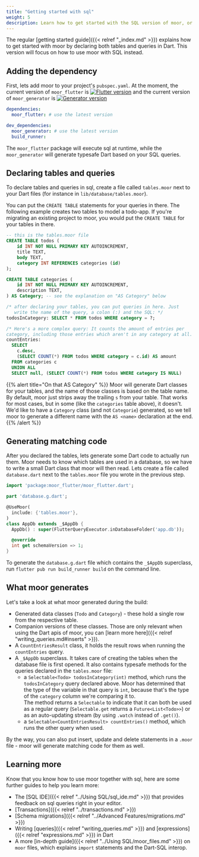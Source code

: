 ```yaml
---
title: "Getting started with sql"
weight: 5
description: Learn how to get started with the SQL version of moor, or how to migrate an existing project to moor.
---
```


The regular [getting started guide]({{< relref "_index.md" >}}) explains how to get started with moor by
declaring both tables and queries in Dart. This version will focus on how to use moor with SQL instead.

## Adding the dependency
First, lets add moor to your project's `pubspec.yaml`.
At the moment, the current version of `moor_flutter` is [![Flutter version](https://img.shields.io/pub/v/moor_flutter.svg)](https://pub.dartlang.org/packages/moor_flutter) and the current version of `moor_generator` is [![Generator version](https://img.shields.io/pub/v/moor_generator.svg)](https://pub.dartlang.org/packages/moor_generator)

```yaml
dependencies:
  moor_flutter: # use the latest version

dev_dependencies:
  moor_generator: # use the latest version
  build_runner: 
```

The `moor_flutter` package will execute sql at runtime, while the
`moor_generator` will generate typesafe Dart based on your SQL queries.

## Declaring tables and queries

To declare tables and queries in sql, create a file called `tables.moor`
next to your Dart files (for instance in `lib/database/tables.moor`).

You can put the `CREATE TABLE` statements for your queries in there.
The following example creates two tables to model a todo-app. If you're
migrating an existing project to moor, you would put the `CREATE TABLE`
for your tables in there.
```sql
-- this is the tables.moor file
CREATE TABLE todos (
    id INT NOT NULL PRIMARY KEY AUTOINCREMENT,
    title TEXT,
    body TEXT,
    category INT REFERENCES categories (id)
);

CREATE TABLE categories (
    id INT NOT NULL PRIMARY KEY AUTOINCREMENT,
    description TEXT,
) AS Category; -- see the explanation on "AS Category" below

/* after declaring your tables, you can put queries in here. Just
   write the name of the query, a colon (:) and the SQL: */
todosInCategory: SELECT * FROM todos WHERE category = ?;

/* Here's a more complex query: It counts the amount of entries per 
category, including those entries which aren't in any category at all. */
countEntries:     
  SELECT
    c.desc,
    (SELECT COUNT(*) FROM todos WHERE category = c.id) AS amount
  FROM categories c
  UNION ALL
  SELECT null, (SELECT COUNT(*) FROM todos WHERE category IS NULL)
```

{{% alert title="On that AS Category" %}}
Moor will generate Dart classes for your tables, and the name of those
classes is based on the table name. By default, moor just strips away
the trailing `s` from your table. That works for most cases, but in some
(like the `categories` table above), it doesn't. We'd like to have a
`Category` class (and not `Categorie`) generated, so we tell moor to
generate a different name with the `AS <name>` declaration at the end.
{{% /alert %}}

## Generating matching code

After you declared the tables, lets generate some Dart code to actually
run them. Moor needs to know which tables are used in a database, so we
have to write a small Dart class that moor will then read. Lets create
a file called `database.dart` next to the `tables.moor` file you wrote
in the previous step.

```dart
import 'package:moor_flutter/moor_flutter.dart';

part 'database.g.dart';

@UseMoor(
  include: {'tables.moor'},
)
class AppDb extends _$AppDb {
  AppDb() : super(FlutterQueryExecutor.inDatabaseFolder('app.db'));

  @override
  int get schemaVersion => 1;
}
```

To generate the `database.g.dart` file which contains the `_$AppDb`
superclass, run `flutter pub run build_runner build` on the command 
line.

## What moor generates

Let's take a look at what moor generated during the build:

- Generated data classes (`Todo` and `Category`) - these hold a single
  row from the respective table.
- Companion versions of these classes. Those are only relevant when 
  using the Dart apis of moor, you can [learn more here]({{< relref "writing_queries.md#inserts" >}}).
- A `CountEntriesResult` class, it holds the result rows when running the
  `countEntries` query.
- A `_$AppDb` superclass. It takes care of creating the tables when
  the database file is first opened. It also contains typesafe methods
  for the queries declared in the `tables.moor` file:
  - a `Selectable<Todo> todosInCategory(int)` method, which runs the
    `todosInCategory` query declared above. Moor has determined that the
    type of the variable in that query is `int`, because that's the type
    of the `category` column we're comparing it to.   
    The method returns a `Selectable` to indicate that it can both be
    used as a regular query (`Selectable.get` returns a `Future<List<Todo>>`)
    or as an auto-updating stream (by using `.watch` instead of `.get()`).
  - a `Selectable<CountEntriesResult> countEntries()` method, which runs
    the other query when used.

By the way, you can also put insert, update and delete statements in
a `.moor` file - moor will generate matching code for them as well.

## Learning more

Know that you know how to use moor together with sql, here are some
further guides to help you learn more:

- The [SQL IDE]({{< relref "../Using SQL/sql_ide.md" >}}) that provides feedback on sql queries right in your editor.
- [Transactions]({{< relref "../transactions.md" >}})
- [Schema migrations]({{< relref "../Advanced Features/migrations.md" >}})
- Writing [queries]({{< relref "writing_queries.md" >}}) and
  [expressions]({{< relref "expressions.md" >}}) in Dart
- A more [in-depth guide]({{< relref "../Using SQL/moor_files.md" >}}) 
  on `moor` files, which explains `import` statements and the Dart-SQL interop.